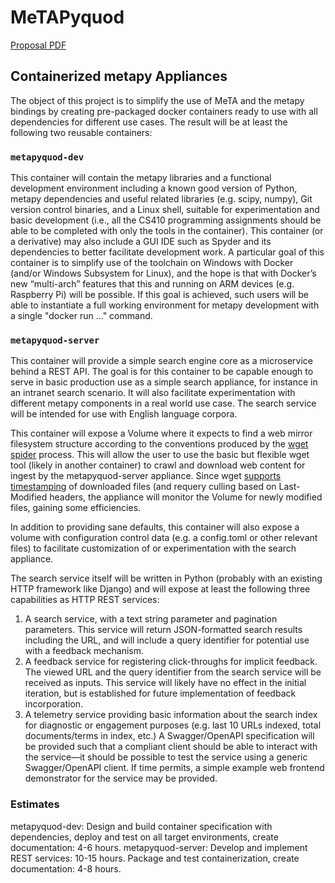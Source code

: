 # MeTAPyquod 
[Proposal PDF](https://github.com/SphtKr/MeTAPyquod/blob/main/MeTAPyquod_Proposal_20201025.pdf)
## Containerized metapy Appliances

The object of this project is to simplify the use of MeTA and the metapy bindings by creating pre-packaged docker containers ready to use with all dependencies for different use cases. The result will be at least the following two reusable containers:
### `metapyquod-dev`
This container will contain the metapy libraries and a functional development environment including a known good version of Python, metapy dependencies and useful related libraries (e.g. scipy, numpy), Git version control binaries, and a Linux shell, suitable for experimentation and basic development (i.e., all the CS410 programming assignments should be able to be completed with only the tools in the container). This container (or a derivative) may also include a GUI IDE such as Spyder and its dependencies to better facilitate development work. A particular goal of this container is to simplify use of the toolchain on Windows with Docker (and/or Windows Subsystem for Linux), and the hope is that with Docker’s new “multi-arch” features that this and running on ARM devices (e.g. Raspberry Pi) will be possible. If this goal is achieved, such users will be able to instantiate a full working environment for metapy development with a single "docker run ..." command.
### `metapyquod-server`
This container will provide a simple search engine core as a microservice behind a REST API. The goal is for this container to be capable enough to serve in basic production use as a simple search appliance, for instance in an intranet search scenario. It will also facilitate experimentation with different metapy components in a real world use case. The search service will be intended for use with English language corpora.

This container will expose a Volume where it expects to find a web mirror filesystem structure according to the conventions produced by the [wget spider](https://www.gnu.org/software/wget/manual/html_node/Recursive-Download.html#Recursive-Download) process. This will allow the user to use the basic but flexible wget tool (likely in another container) to crawl and download web content for ingest by the metapyquod-server appliance. Since wget [supports timestamping](https://www.gnu.org/software/wget/manual/html_node/Time_002dStamping.html#Time_002dStamping) of downloaded files (and requery culling based on Last-Modified headers, the appliance will monitor the Volume for newly modified files, gaining some efficiencies.

In addition to providing sane defaults, this container will also expose a volume with configuration control data (e.g. a config.toml or other relevant files) to facilitate customization of or experimentation with the search appliance.

The search service itself will be written in Python (probably with an existing HTTP framework like Django) and will expose at least the following three capabilities as HTTP REST services:
1. A search service, with a text string parameter and pagination parameters. This service will return JSON-formatted search results including the URL, and will include a query identifier for potential use with a feedback mechanism.
1. A feedback service for registering click-throughs for implicit feedback. The viewed URL and the query identifier from the search service will be received as inputs. This service will likely have no effect in the initial iteration, but is established for future implementation of feedback incorporation.
1. A telemetry service providing basic information about the search index for diagnostic or engagement purposes (e.g. last 10 URLs indexed, total documents/terms in index, etc.)
A Swagger/OpenAPI specification will be provided such that a compliant client should be able to interact with the service—it should be possible to test the service using a generic Swagger/OpenAPI client. If time permits, a simple example web frontend demonstrator for the service may be provided.
### Estimates
metapyquod-dev: Design and build container specification with dependencies, deploy and test on all target environments, create documentation: 4-6 hours.
metapyquod-server: Develop and implement REST services: 10-15 hours. Package and test containerization, create documentation: 4-8 hours.
